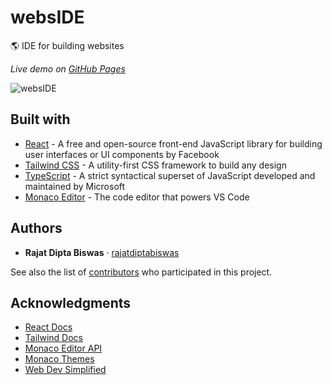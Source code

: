 # websIDE
:earth_americas: IDE for building websites

*Live demo on [GitHub Pages](https://rajatdiptabiswas.github.io/webs-ide)*

![websIDE](https://user-images.githubusercontent.com/32998741/164883506-3548cb91-e488-48a2-ab69-9f6c1809b59e.png)


## Built with

* [React](https://reactjs.org/) - A free and open-source front-end JavaScript library for building user interfaces or UI components by Facebook
* [Tailwind CSS](https://tailwindcss.com/) - A utility-first CSS framework to build any design
* [TypeScript](https://www.typescriptlang.org/) - A strict syntactical superset of JavaScript developed and maintained by Microsoft
* [Monaco Editor](https://microsoft.github.io/monaco-editor/) - The code editor that powers VS Code


## Authors

* **Rajat Dipta Biswas** · [rajatdiptabiswas](https://github.com/rajatdiptabiswas)

See also the list of [contributors](https://github.com/rajatdiptabiswas/webs-ide/contributors) who participated in this project.


## Acknowledgments
- [React Docs](https://reactjs.org/docs)
- [Tailwind Docs](https://tailwindcss.com/docs)
- [Monaco Editor API](https://microsoft.github.io/monaco-editor/api/index.html)
- [Monaco Themes](https://github.com/brijeshb42/monaco-themes)
- [Web Dev Simplified](https://www.youtube.com/watch?v=wcVxX7lu2d4)
